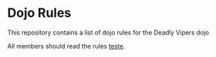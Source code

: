 Dojo Rules
==========

This repository contains a list of dojo rules for the Deadly Vipers dojo

All members should read the rules
[teste]("https://github.com/deadlyvipers").
